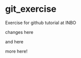 # git_exercise
Exercise for github tutorial at INBO


changes here

and here












more here!
